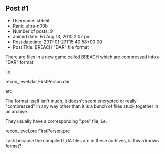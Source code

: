 ## Post #1
- Username: s0beit
- Rank: ultra-n00b
- Number of posts: 9
- Joined date: Fri Aug 13, 2010 2:07 pm
- Post datetime: 2011-01-27T15:40:58+00:00
- Post Title: BREACH "DAR" file format

There are files in a new game called BREACH which are compressed into a "DAR" format

i.e.

recon_level.dar
FirstPerson.dar

etc

The format itself isn't much, it doesn't seem encrypted or really "compressed" in any way other than it is a bunch of files stuck together in an archive.

They usually have a corresponding ".pre" file, i.e.

recon_level.pre
FirstPerson.pre

I ask because the compiled LUA files are in these archives, is this a known format?
